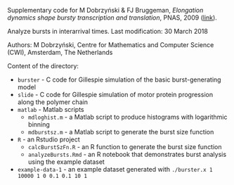 Supplementary code for M Dobrzyński & FJ Bruggeman, _Elongation dynamics shape bursty transcription and translation_, PNAS, 2009 ([link](https://doi.org/10.1073/pnas.0803507106)).

Analyze bursts in interarrival times.
Last modification: 30 March 2018

Authors: M Dobrzyński, Centre for Mathematics and Computer Science (CWI), Amsterdam, The Netherlands

Content of the directory:

- `burster`         - C code for Gillespie simulation of the basic burst-generating model
- `slide`           - C code for Gillespie simulation of motor protein progression along the polymer chain
- `matlab`          - Matlab scripts
	- `mdloghist.m`     - a Matlab script to produce histograms with logarithmic binning
	- `mdburstsz.m`     - a Matlab script to generate the burst size function
- `R`               - an Rstudio project
	- `calcBurstSzFn.R` - an R function to generate the burst size function
	- `analyzeBursts.Rmd` - an R notebook that demonstrates burst analysis using the example dataset
- `example-data-1`	- an example dataset generated with `./burster.x 1 10000 1 0 0.1 0.1 10 1`
